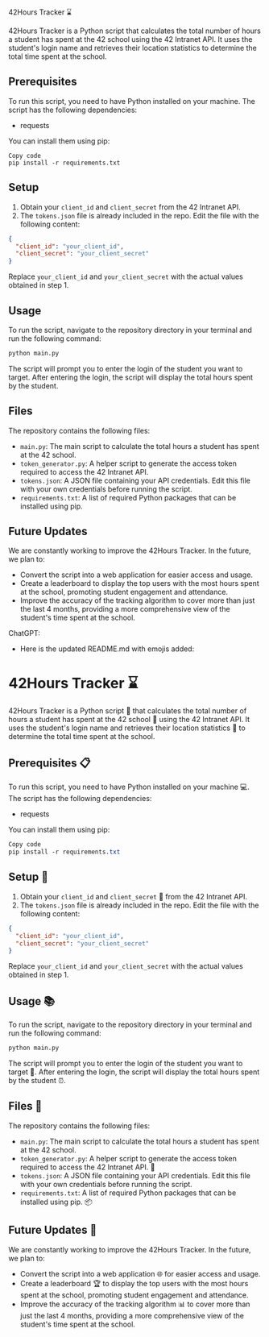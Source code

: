 42Hours Tracker ⌛

42Hours Tracker is a Python script that calculates the total number of hours a student has spent at the 42 school using the 42 Intranet API. It uses the student's login name and retrieves their location statistics to determine the total time spent at the school.
## Prerequisites

To run this script, you need to have Python installed on your machine. The script has the following dependencies:
- requests

You can install them using pip:

```
Copy code
pip install -r requirements.txt
```


## Setup 
1. Obtain your `client_id` and `client_secret` from the 42 Intranet API. 
2. The `tokens.json` file is already included in the repo. Edit the file with the following content:

```json
{
  "client_id": "your_client_id",
  "client_secret": "your_client_secret"
}
```



Replace `your_client_id` and `your_client_secret` with the actual values obtained in step 1.
## Usage

To run the script, navigate to the repository directory in your terminal and run the following command:

```python
python main.py
```



The script will prompt you to enter the login of the student you want to target. After entering the login, the script will display the total hours spent by the student.
## Files

The repository contains the following files: 
- `main.py`: The main script to calculate the total hours a student has spent at the 42 school. 
- `token_generator.py`: A helper script to generate the access token required to access the 42 Intranet API. 
- `tokens.json`: A JSON file containing your API credentials. Edit this file with your own credentials before running the script. 
- `requirements.txt`: A list of required Python packages that can be installed using pip.
## Future Updates

We are constantly working to improve the 42Hours Tracker. In the future, we plan to:
- Convert the script into a web application for easier access and usage.
- Create a leaderboard to display the top users with the most hours spent at the school, promoting student engagement and attendance.
- Improve the accuracy of the tracking algorithm to cover more than just the last 4 months, providing a more comprehensive view of the student's time spent at the school.

ChatGPT: 
- Here is the updated README.md with emojis added:
# 42Hours Tracker ⌛

42Hours Tracker is a Python script 🐍 that calculates the total number of hours a student has spent at the 42 school 🏫 using the 42 Intranet API. It uses the student's login name and retrieves their location statistics 📍 to determine the total time spent at the school.
## Prerequisites 📋

To run this script, you need to have Python installed on your machine 💻. The script has the following dependencies:
- requests

You can install them using pip:

```css
Copy code
pip install -r requirements.txt
```


## Setup 🔧 
1. Obtain your `client_id` and `client_secret` 🔑 from the 42 Intranet API. 
2. The `tokens.json` file is already included in the repo. Edit the file with the following content:

```json
{
  "client_id": "your_client_id",
  "client_secret": "your_client_secret"
}
```



Replace `your_client_id` and `your_client_secret` with the actual values obtained in step 1.
## Usage 📚

To run the script, navigate to the repository directory in your terminal and run the following command:

```python
python main.py
```



The script will prompt you to enter the login of the student you want to target 🎯. After entering the login, the script will display the total hours spent by the student ⏰.
## Files 📁

The repository contains the following files: 
- `main.py`: The main script to calculate the total hours a student has spent at the 42 school. 
- `token_generator.py`: A helper script to generate the access token required to access the 42 Intranet API. 🔐 
- `tokens.json`: A JSON file containing your API credentials. Edit this file with your own credentials before running the script. 
- `requirements.txt`: A list of required Python packages that can be installed using pip. 📦
## Future Updates 🔮

We are constantly working to improve the 42Hours Tracker. In the future, we plan to:
- Convert the script into a web application 🌐 for easier access and usage.
- Create a leaderboard 🏆 to display the top users with the most hours spent at the school, promoting student engagement and attendance.
- Improve the accuracy of the tracking algorithm 📊 to cover more than just the last 4 months, providing a more comprehensive view of the student's time spent at the school.
